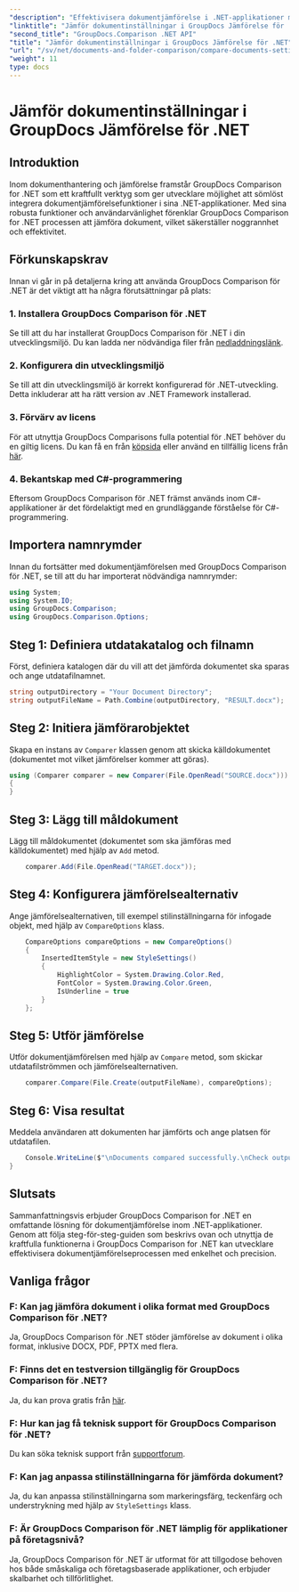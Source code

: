```yaml
---
"description": "Effektivisera dokumentjämförelse i .NET-applikationer med GroupDocs Comparison. Jämför dokument enkelt med avancerade funktioner."
"linktitle": "Jämför dokumentinställningar i GroupDocs Jämförelse för .NET"
"second_title": "GroupDocs.Comparison .NET API"
"title": "Jämför dokumentinställningar i GroupDocs Jämförelse för .NET"
"url": "/sv/net/documents-and-folder-comparison/compare-documents-settings-dotnet/"
"weight": 11
type: docs
---
```

# Jämför dokumentinställningar i GroupDocs Jämförelse för .NET

## Introduktion
Inom dokumenthantering och jämförelse framstår GroupDocs Comparison for .NET som ett kraftfullt verktyg som ger utvecklare möjlighet att sömlöst integrera dokumentjämförelsefunktioner i sina .NET-applikationer. Med sina robusta funktioner och användarvänlighet förenklar GroupDocs Comparison for .NET processen att jämföra dokument, vilket säkerställer noggrannhet och effektivitet.
## Förkunskapskrav
Innan vi går in på detaljerna kring att använda GroupDocs Comparison för .NET är det viktigt att ha några förutsättningar på plats:
### 1. Installera GroupDocs Comparison för .NET
Se till att du har installerat GroupDocs Comparison för .NET i din utvecklingsmiljö. Du kan ladda ner nödvändiga filer från [nedladdningslänk](https://releases.groupdocs.com/comparison/net/).
### 2. Konfigurera din utvecklingsmiljö
Se till att din utvecklingsmiljö är korrekt konfigurerad för .NET-utveckling. Detta inkluderar att ha rätt version av .NET Framework installerad.
### 3. Förvärv av licens
För att utnyttja GroupDocs Comparisons fulla potential för .NET behöver du en giltig licens. Du kan få en från [köpsida](https://purchase.groupdocs.com/buy) eller använd en tillfällig licens från [här](https://purchase.groupdocs.com/temporary-license/).
### 4. Bekantskap med C#-programmering
Eftersom GroupDocs Comparison för .NET främst används inom C#-applikationer är det fördelaktigt med en grundläggande förståelse för C#-programmering.

## Importera namnrymder
Innan du fortsätter med dokumentjämförelsen med GroupDocs Comparison för .NET, se till att du har importerat nödvändiga namnrymder:
```csharp
using System;
using System.IO;
using GroupDocs.Comparison;
using GroupDocs.Comparison.Options;
```
## Steg 1: Definiera utdatakatalog och filnamn
Först, definiera katalogen där du vill att det jämförda dokumentet ska sparas och ange utdatafilnamnet.
```csharp
string outputDirectory = "Your Document Directory";
string outputFileName = Path.Combine(outputDirectory, "RESULT.docx");
```
## Steg 2: Initiera jämförarobjektet
Skapa en instans av `Comparer` klassen genom att skicka källdokumentet (dokumentet mot vilket jämförelser kommer att göras).
```csharp
using (Comparer comparer = new Comparer(File.OpenRead("SOURCE.docx")))
{
}
```
## Steg 3: Lägg till måldokument
Lägg till måldokumentet (dokumentet som ska jämföras med källdokumentet) med hjälp av `Add` metod.
```csharp
    comparer.Add(File.OpenRead("TARGET.docx"));
```
## Steg 4: Konfigurera jämförelsealternativ
Ange jämförelsealternativen, till exempel stilinställningarna för infogade objekt, med hjälp av `CompareOptions` klass.
```csharp
    CompareOptions compareOptions = new CompareOptions()
    {
        InsertedItemStyle = new StyleSettings()
        {
            HighlightColor = System.Drawing.Color.Red,
            FontColor = System.Drawing.Color.Green,
            IsUnderline = true
        }
    };
```
## Steg 5: Utför jämförelse
Utför dokumentjämförelsen med hjälp av `Compare` metod, som skickar utdatafilströmmen och jämförelsealternativen.
```csharp
    comparer.Compare(File.Create(outputFileName), compareOptions);
```
## Steg 6: Visa resultat
Meddela användaren att dokumenten har jämförts och ange platsen för utdatafilen.
```csharp
    Console.WriteLine($"\nDocuments compared successfully.\nCheck output in {Directory.GetCurrentDirectory()}.");
}
```

## Slutsats
Sammanfattningsvis erbjuder GroupDocs Comparison for .NET en omfattande lösning för dokumentjämförelse inom .NET-applikationer. Genom att följa steg-för-steg-guiden som beskrivs ovan och utnyttja de kraftfulla funktionerna i GroupDocs Comparison for .NET kan utvecklare effektivisera dokumentjämförelseprocessen med enkelhet och precision.
## Vanliga frågor
### F: Kan jag jämföra dokument i olika format med GroupDocs Comparison för .NET?
Ja, GroupDocs Comparison för .NET stöder jämförelse av dokument i olika format, inklusive DOCX, PDF, PPTX med flera.
### F: Finns det en testversion tillgänglig för GroupDocs Comparison för .NET?
Ja, du kan prova gratis från [här](https://releases.groupdocs.com/).
### F: Hur kan jag få teknisk support för GroupDocs Comparison för .NET?
Du kan söka teknisk support från [supportforum](https://forum.groupdocs.com/c/comparison/12).
### F: Kan jag anpassa stilinställningarna för jämförda dokument?
Ja, du kan anpassa stilinställningarna som markeringsfärg, teckenfärg och understrykning med hjälp av `StyleSettings` klass.
### F: Är GroupDocs Comparison för .NET lämplig för applikationer på företagsnivå?
Ja, GroupDocs Comparison för .NET är utformat för att tillgodose behoven hos både småskaliga och företagsbaserade applikationer, och erbjuder skalbarhet och tillförlitlighet.